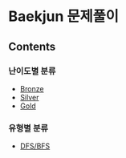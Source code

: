 # Baekjun 문제풀이

## Contents
### 난이도별 분류
-   [Bronze](https://github.com/ss-won/For-Coding-Test/tree/master/Baekjun/Bronze)
-   [Silver](https://github.com/ss-won/For-Coding-Test/tree/master/Baekjun/Silver)
-   [Gold](https://github.com/ss-won/For-Coding-Test/tree/master/Baekjun/Gold)

### 유형별 분류
-   [DFS/BFS](https://github.com/ss-won/For-Coding-Test/tree/master/Baekjun/DFS%2CBFS)

   